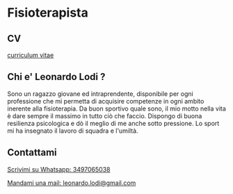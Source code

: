 # Fisioterapista

## CV

[curriculum vitae](https://leonardo.lodi.page/cv_leonardo_lodi.pdf)

## Chi e' Leonardo Lodi ?

Sono un ragazzo giovane ed intraprendente, disponibile per ogni
professione che mi permetta di acquisire competenze in ogni ambito inerente alla
fisioterapia. Da buon sportivo quale sono, il mio motto nella vita è dare sempre il massimo
in tutto ciò che faccio. Dispongo di buona resilienza psicologica e dò il meglio di me anche
sotto pressione. Lo sport mi ha insegnato il lavoro di squadra e l'umiltà.

## Contattami

[Scrivimi su Whatsapp: 3497065038](https://wa.me/393497065038)

[Mandami una mail: leonardo.lodi@gmail.com](mailto:leonardo.lodi@gmail.com)

